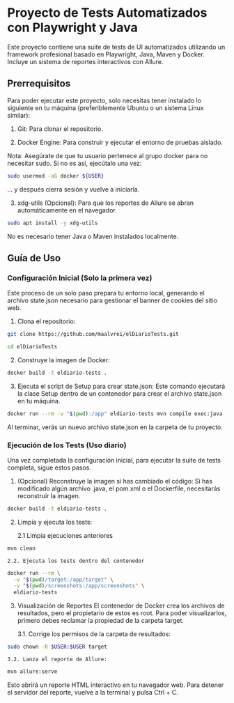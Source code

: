 # Proyecto de Tests Automatizados con Playwright y Java
Este proyecto contiene una suite de tests de UI automatizados utilizando un framework profesional basado en Playwright, Java, Maven y Docker. Incluye un sistema de reportes interactivos con Allure.

## Prerrequisitos
Para poder ejecutar este proyecto, solo necesitas tener instalado lo siguiente en tu máquina (preferiblemente Ubuntu o un sistema Linux similar):

1. Git: Para clonar el repositorio.

2. Docker Engine: Para construir y ejecutar el entorno de pruebas aislado.

Nota: Asegúrate de que tu usuario pertenece al grupo docker para no necesitar sudo. Si no es así, ejecútalo una vez:

```bash
sudo usermod -aG docker ${USER}
```

... y después cierra sesión y vuelve a iniciarla.

3. xdg-utils (Opcional): Para que los reportes de Allure se abran automáticamente en el navegador.

```bash
sudo apt install -y xdg-utils
```
No es necesario tener Java o Maven instalados localmente.

## Guía de Uso
### Configuración Inicial (Solo la primera vez)
Este proceso de un solo paso prepara tu entorno local, generando el archivo state.json necesario para gestionar el banner de cookies del sitio web.

1. Clona el repositorio:

```bash
git clone https://github.com/maalvrei/elDiarioTests.git
```
```bash
cd elDiarioTests
```
2. Construye la imagen de Docker:

```bash
docker build -t eldiario-tests .
```
3. Ejecuta el script de Setup para crear state.json:
Este comando ejecutará la clase Setup dentro de un contenedor para crear el archivo state.json en tu máquina.

```bash
docker run --rm -v "$(pwd):/app" eldiario-tests mvn compile exec:java -Dexec.mainClass="com.elDiarioTest.setup.Setup"
```
Al terminar, verás un nuevo archivo state.json en la carpeta de tu proyecto.

### Ejecución de los Tests (Uso diario)
Una vez completada la configuración inicial, para ejecutar la suite de tests completa, sigue estos pasos.

1.  (Opcional) Reconstruye la imagen si has cambiado el código:
Si has modificado algún archivo .java, el pom.xml o el Dockerfile, necesitarás reconstruir la imagen.

```bash
docker build -t eldiario-tests .
```
2. Limpia y ejecuta los tests:

    2.1 Limpia ejecuciones anteriores
```bash
mvn clean
```

    2.2. Ejecuta los tests dentro del contenedor
    
```bash
docker run --rm \
  -v "$(pwd)/target:/app/target" \
  -v "$(pwd)/screenshots:/app/screenshots" \
  eldiario-tests
```
3. Visualización de Reportes
El contenedor de Docker crea los archivos de resultados, pero el propietario de estos es root. Para poder visualizarlos, primero debes reclamar la propiedad de la carpeta target.

    3.1. Corrige los permisos de la carpeta de resultados:

```bash
sudo chown -R $USER:$USER target
```

    3.2. Lanza el reporte de Allure:
    
```bash
mvn allure:serve
```

Esto abrirá un reporte HTML interactivo en tu navegador web. Para detener el servidor del reporte, vuelve a la terminal y pulsa Ctrl + C.








